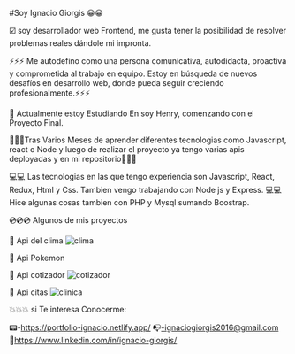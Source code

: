 #Soy Ignacio Giorgis 😀😀

☑️ soy desarrollador web Frontend, me gusta tener la posibilidad de resolver problemas reales dándole mi impronta.

⚡⚡⚡ Me autodefino como una persona comunicativa, autodidacta, proactiva y comprometida al trabajo en equipo. Estoy en búsqueda de nuevos desafíos en desarrollo web, donde pueda seguir creciendo profesionalmente.⚡⚡⚡

🏫 Actualmente estoy Estudiando En soy Henry, comenzando con el Proyecto Final.

🔸🔸🔸Tras Varios Meses de aprender diferentes tecnologias como Javascript, react o Node y luego de realizar el proyecto ya tengo varias apis deployadas y en mi repositorio🔸🔸🔸

💻💻 Las tecnologias en las que tengo experiencia son Javascript, React, Redux, Html y Css. Tambien vengo trabajando con Node js y Express.
💻💻 Hice algunas cosas tambien con PHP y Mysql sumando Boostrap.

💿💿💿 Algunos de mis proyectos

💾 Api del clima 
![clima](https://user-images.githubusercontent.com/82051708/132920578-a71815ed-1759-4b64-ac05-63f62fe2b45a.png)

💾 Api Pokemon


💾 Api cotizador 
![cotizador](https://user-images.githubusercontent.com/82051708/132920894-df2f7ea5-44da-44e2-8f1d-fb54ba201757.png)

💾 Api citas
![clinica](https://user-images.githubusercontent.com/82051708/132920877-5314cb05-2296-4d0e-bdb3-e4419099847f.png)


💥💥💥 si Te interesa Conocerme:

📟-https://portfolio-ignacio.netlify.app/
📭-ignaciogiorgis2016@gmail.com
🔗https://www.linkedin.com/in/ignacio-giorgis/
